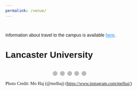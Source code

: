 ```yaml
---
permalink: /venue/
---
```

<html>
<head>
<meta name="viewport" content="width=device-width, initial-scale=1">
<link href="https://fonts.googleapis.com/icon?family=Material+Icons" rel="stylesheet">
<meta name='viewport' content='width=device-width, initial-scale=1'>
<script src='https://kit.fontawesome.com/a076d05399.js' crossorigin='anonymous'></script>
<style>
body {
    font-family: Times New Roman;
} 
* {
  box-sizing: border-box;
}
.header {
  text-align: center;
  padding: 32px;
}
.row {
  display: -ms-flexbox; /* IE10 */
  display: flex;
  -ms-flex-wrap: wrap; /* IE10 */
  flex-wrap: wrap;
  padding: 0 4px;
}
.header {
  text-align: center;
  padding: 32px;
}
.row {
  display: -ms-flexbox; /* IE10 */
  display: flex;
  -ms-flex-wrap: wrap; /* IE10 */
  flex-wrap: wrap;
  padding: 0 4px;
}
/* Create four equal columns that sits next to each other */
.column {
  -ms-flex: 25%; /* IE10 */
  flex: 25%;
  max-width: 25%;
  padding: 0 4px;
}
.column img {
  margin-top: 8px;
  vertical-align: middle;
  width: 100%;
}
div.scroll-container {
  background-color: white;
  overflow: auto;
  white-space: nowrap;
  padding: 5px;
}
div.scroll-container img {
  padding: 2px;
}
* {box-sizing: border-box;}
body {font-family: Verdana, sans-serif;}
.mySlides {display: none;}
img {vertical-align: middle;}
/* Slideshow container */
.slideshow-container {
  max-width: 800px;
  position: relative;
  margin: auto;
}
/* Caption text */
.text {
  color: #f2f2f2;
  font-size: 15px;
  padding: 8px 12px;
  position: absolute;
  bottom: 8px;
  width: 100%;
  text-align: center;
}
/* Number text (1/3 etc) */
.numbertext {
  color: #f2f2f2;
  font-size: 12px;
  padding: 8px 12px;
  position: absolute;
  top: 0;
}
/* The dots/bullets/indicators */
.dot {
  height: 15px;
  width: 15px;
  margin: 0 2px;
  background-color: #bbb;
  border-radius: 50%;
  display: inline-block;
  transition: background-color 0.6s ease;
}
.active {
  background-color: #717171;
}
/* Fading animation */
.fade {
  animation-name: fade;
  animation-duration: 2.0s;
}
@keyframes fade {
  from {opacity: .6} 
  to {opacity: 1}
}
/* On smaller screens, decrease text size */
@media only screen and (max-width: 300px) {
  .text {font-size: 11px}
}
</style>
</head>
<body>
<br>
<p>Information about travel to the campus is available <a href="https://www.lancaster.ac.uk/sustainability/action/travel/" style="color:DodgerBlue;">here</a>.
</p>

<h1>Lancaster University</h1>

<div class="slideshow-container">

<div class="mySlides fade">
  <img src="/assets/images/university/20240214_194800601_iOS.jpg" width="100%">  
  <div class="text">Library</div>
</div>

<div class="mySlides fade">
  <img src="/assets/images/alex_square/20200530_194450255_iOS.jpeg" width="100%">  
  <div class="text">Outdoors</div>
</div>

<div class="mySlides fade">
  <img src="/assets/images/infolab/20210917_175340223_iOS.jpg" width="100%"> 
  <div class="text">InfoLab21</div>
</div>

<div class="mySlides fade">
   <img src="/assets/images/university/20170501_135102767_iOS.jpg" width="100%">
  <div class="text">Lake Carter Bridge</div>
</div>

<div class="mySlides fade">
    <img src="/assets/images/alex_square/20210205_170511772_iOS.jpeg" width="100%">
  <div class="text">Alexandra Square</div>
</div>
</div>

<br>

<div style="text-align:center">
  <span class="dot"></span> 
  <span class="dot"></span> 
  <span class="dot"></span> 
  <span class="dot"></span> 
  <span class="dot"></span> 
</div>

<script>
let slideIndex = 0;
showSlides();

function showSlides() {
  let i;
  let slides = document.getElementsByClassName("mySlides");
  let dots = document.getElementsByClassName("dot");
  for (i = 0; i < slides.length; i++) {
    slides[i].style.display = "none";  
  }
  slideIndex++;
  if (slideIndex > slides.length) {slideIndex = 1}    
  for (i = 0; i < dots.length; i++) {
    dots[i].className = dots[i].className.replace(" active", "");
  }
  slides[slideIndex-1].style.display = "block";  
  dots[slideIndex-1].className += " active";
  setTimeout(showSlides, 2000); 
}
</script>
<p style="font-family: 'Akaya Telivigala';">Photo Credit: Mo Haj (@melhaj) (<a href="https://www.instagram.com/melhaj/" target="_blank">https://www.instagram.com/melhaj/</a>)</p>

</body>
</html> 
